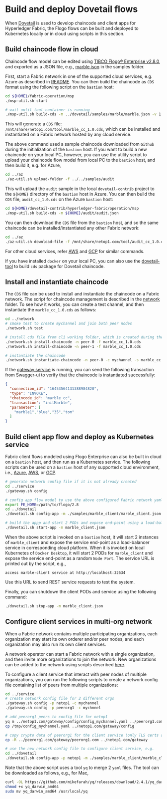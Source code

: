 # Build and deploy Dovetail flows

When [Dovetail](https://github.com/TIBCOSoftware/dovetail-contrib/tree/master/hyperledger-fabric) is used to develop chaincode and client apps for Hyperledger Fabric, the Flogo flows can be built and deployed to Kubernetes locally or in cloud using scripts in this section.

## Build chaincode flow in cloud

Chaincode flow model can be edited using [TIBCO Flogo® Enterprise v2.8.0](https://docs.tibco.com/products/tibco-flogo-enterprise-2-8-0), and exported as a JSON file, e.g., [marble.json](./samples/marble/marble.json) in the samples folder.

First, start a Fabric network in one of the supported cloud services, e.g. Azure as described in [README](../az/README.md).  You can then build the chaincode as `CDS` format using the following script on the `bastion` host:

```bash
cd ${HOME}/fabric-operation/msp
./msp-util.sh start

# wait until tool container is running
./msp-util.sh build-cds -m ../dovetail/samples/marble/marble.json -v 1.0
```

This will generate a `CDS` file: `/mnt/share/netop1.com/tool/marble_cc_1.0.cds`, which can be installed and instantiated on a Fabric network hosted by any cloud service.

The above command used a sample chaincode downloaded from `Github` during the initialization of the `bastion` host.  If you want to build a new chaincode on your local PC, however, you can use the utility script to upload your chaincode flow model from local PC to the `bastion` host, and then build it, e.g. for Azure,

```bash
cd ../az
./az-util.sh upload-folder -f ../../samples/audit
```

This will upload the `audit` sample in the local `dovetail-contrib` project to the `${HOME}` directory of the `bastion` host in Azure.  You can then build the `CDS` file, `audit_cc_1.0.cds` on the Azure `bastion` host:

```bash
cd ${HOME}/dovetail-contrib/hyperledger-fabric/operation/msp
./msp-util.sh build-cds -m ${HOME}/audit/audit.json
```

You can then download the `CDS` file from the `bastion` host, and so the same chaincode can be installed/instantiated any other Fabric network:

```bash
cd ../az
./az-util.sh download-file -f /mnt/share/netop1.com/tool/audit_cc_1.0.cds -l /path/to/download
```

For other cloud services, refer [AWS](../aws/README.md) and [GCP](../gcp/README.md) for similar commands.

If you have installed `docker` on your local PC, you can also use the [dovetail-tool](../../dovetail-tools) to build `cds` package for Dovetail chaincode.

## Install and instantiate chaincode

The `CDS` file can be used to install and instantiate the chaincode on a Fabric network. The script for chaincode management is described in the [network](../network/README.md) folder.  To see how it works, you can create a test channel, and then instantiate the `marble_cc_1.0.cds` as follows:

```bash
cd ../network
# smoke test to create mychannel and join both peer nodes
./network.sh test

# install cds file from cli working folder, which is created during the build step
./network.sh install-chaincode -n peer-0 -f marble_cc_1.0.cds
./network.sh install-chaincode -n peer-1 -f marble_cc_1.0.cds

# instantiate the chaincode
./network.sh instantiate-chaincode -n peer-0 -c mychannel -s marble_cc -v 1.0 -m '{"Args":["init"]}'
```

If the [gateway service](../service/README.md) is running, you can send the following transaction from Swagger-ui to verify that the chaincode is instantiated successfully:

```json
{
  "connection_id": "16453564131388984820",
  "type": "INVOKE",
  "chaincode_id": "marble_cc",
  "transaction": "initMarble",
  "parameter": [
    "marble1","blue","35","tom"
  ]
}
```

## Build client app flow and deploy as Kubernetes service

Fabric client flows modeled using Flogo Enterprise can also be built in cloud on a `bastion` host, and then run as a Kubernetes service.  The following scripts can be used on a `bastion` host of any supported cloud environment, i.e., [Azure](../az), [AWS](../aws), or [GCP](../gcp).

```bash
# generate network config file if it is not already created
cd ../service
./gateway.sh config

# config app flow model to use the above configured Fabric network yaml
export FE_HOME=/path/to/flogo/2.8
cd ../dovetail
./dovetail.sh config-app -m ./samples/marble_client/marble_client.json

# build the appp and start 2 PODs and expose end-point using a load-balancer service
./dovetail.sh start-app -m marble_client.json
```

When the above script is invoked on a `bastion` host, it will start 2 instances of `marble_client` and expose the service end-point as a load-balancer service in corresponding cloud platform.  When it is invoked on local Kubernetes of `Docker Desktop`, it will start 2 PODs for `marble_client` and expose the service end-point as a random `Node Port`.  The service URL is printed out by the script, e.g.,
```
access marble-client service at http://localhost:32634
```
Use this URL to send REST service requests to test the system.  

Finally, you can shutdown the client PODs and service using the following command:

```bash
./dovetail.sh stop-app -m marble_client.json
```

## Configure client services in multi-org network

When a Fabric network contains multiple participating organizations, each organization may start its own orderer and/or peer nodes, and each organization may also run its own client services.

A network operator can start a Fabric network with a single organization, and then invite more organizations to join the network.  New organizations can be added to the network using scripts described [here](../operations.md#add-new-peer-org-to-the-same-kubernetes-cluster).

To configure a client service that interact with peer nodes of multiple organizations, you can run the following scripts to create a network config file containing list of peers from multiple organizations:

```bash
cd ../service
# create network config file for 2 different orgs
./gateway.sh config -p netop1 -c mychannel
./gateway.sh config -p peerorg1 -c mychnnel

# add peerorg1 peers to config file for netop1
yq m ../netop1.com/gateway/config/config_mychannel.yaml ../peerorg1.com/gateway/config/config_mychannel.yaml > /tmp/config_mychannel.yaml
cp /tmp/config_mychannel.yaml ../netop1.com/gateway/config

# copy crypto data of peerorg1 for the client service (only TLS certs are required, private user data should not be copied)
cp -R ../peerorg1.com/gateway/peerorg1.com ../netop1.com/gateway

# use the new network config file to configure client service, e.g.
cd ../dovetail
./dovetail.sh config-app -p netop1 -m ./samples/marble_client/marble_client.json
```

Note that the above script uses a tool `yq` to merge 2 `yaml` files.  The tool can be downloaded as follows, e.g., for Mac,

```bash
curl -OL https://github.com/mikefarah/yq/releases/download/2.4.1/yq_darwin_amd64
chmod +x yq_darwin_amd64
sudo mv yq_darwin_amd64 /usr/local/yq
```
